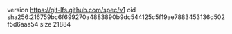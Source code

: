 version https://git-lfs.github.com/spec/v1
oid sha256:216759bc6f699270a4883890b9dc544125c5f19ae7883453136d502f5d6aaa54
size 21884
